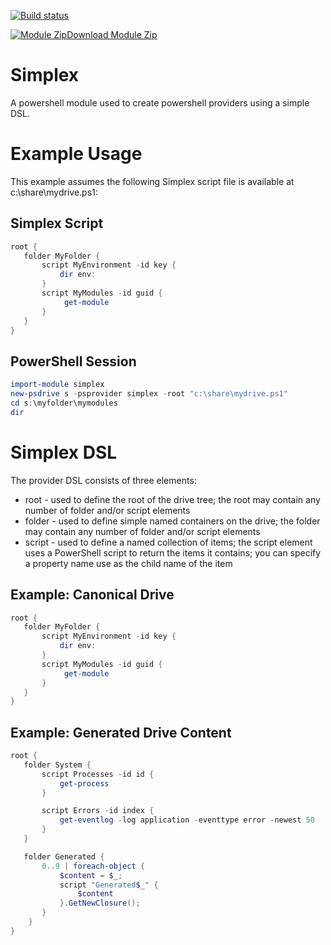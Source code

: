 [![Build status](https://ci.appveyor.com/api/projects/status/m7j0i2p0iue5gpaw?svg=true)](https://ci.appveyor.com/project/beefarino/simplex)

[![Module Zip](https://ci.appveyor.com/app/images/artifact-zip.png)Download Module Zip](https://ci.appveyor.com/project/beefarino/bips/build/artifacts)

# Simplex

A powershell module used to create powershell providers using a simple DSL.

# Example Usage

This example assumes the following Simplex script file is available at c:\share\mydrive.ps1:

## Simplex Script

```powershell
root {
   folder MyFolder {
       script MyEnvironment -id key {
           dir env:
	   }
	   script MyModules -id guid {
			get-module
	   }
   }
}
```

## PowerShell Session

```powershell
import-module simplex
new-psdrive s -psprovider simplex -root "c:\share\mydrive.ps1"
cd s:\myfolder\mymodules
dir
```

# Simplex DSL

The provider DSL consists of three elements:

* root - used to define the root of the drive tree; the root may contain any number of folder and/or script elements
* folder - used to define simple named containers on the drive; the folder may contain any number of folder and/or script elements
* script - used to define a named collection of items; the script element uses a PowerShell script to return the items it contains; you can specify a property name use as the child name of the item

## Example: Canonical Drive

```powershell
root {
   folder MyFolder {
       script MyEnvironment -id key {
           dir env:
	   }
	   script MyModules -id guid {
			get-module
	   }
   }
}
```

## Example: Generated Drive Content

```powershell
root {
   folder System {
       script Processes -id id {
           get-process
	   }

	   script Errors -id index {
	       get-eventlog -log application -eventtype error -newest 50
	   }
   }

   folder Generated {
	   0..9 | foreach-object {
           $content = $_;
	       script "Generated$_" {
		       $content
		   }.GetNewClosure();
	   }
	}
}
```

